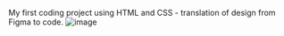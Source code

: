 My first coding project using HTML and CSS - translation of design from Figma to code.
![image](https://user-images.githubusercontent.com/96238810/149360296-412eea22-b60a-4a8c-8273-ccfac2e3ef42.png)
